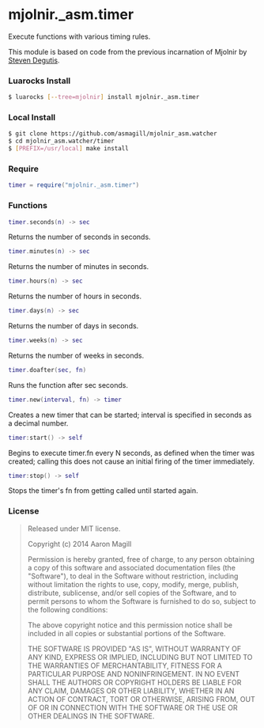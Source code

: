 mjolnir._asm.timer
==================

Execute functions with various timing rules.

This module is based on code from the previous incarnation of Mjolnir by [Steven Degutis](https://github.com/sdegutis/).

### Luarocks Install
~~~bash
$ luarocks [--tree=mjolnir] install mjolnir._asm.timer
~~~

### Local Install
~~~bash
$ git clone https://github.com/asmagill/mjolnir_asm.watcher
$ cd mjolnir_asm.watcher/timer
$ [PREFIX=/usr/local] make install
~~~

### Require

~~~lua
timer = require("mjolnir._asm.timer")
~~~

### Functions

~~~lua
timer.seconds(n) -> sec
~~~
Returns the number of seconds in seconds.

~~~lua
timer.minutes(n) -> sec
~~~
Returns the number of minutes in seconds.

~~~lua
timer.hours(n) -> sec
~~~
Returns the number of hours in seconds.

~~~lua
timer.days(n) -> sec
~~~
Returns the number of days in seconds.

~~~lua
timer.weeks(n) -> sec
~~~
Returns the number of weeks in seconds.

~~~lua
timer.doafter(sec, fn)
~~~
Runs the function after sec seconds.

~~~lua
timer.new(interval, fn) -> timer
~~~
Creates a new timer that can be started; interval is specified in seconds as a decimal number.

~~~lua
timer:start() -> self
~~~
Begins to execute timer.fn every N seconds, as defined when the timer was created; calling this does not cause an initial firing of the timer immediately.

~~~lua
timer:stop() -> self
~~~
Stops the timer's fn from getting called until started again.


### License

> Released under MIT license.
>
> Copyright (c) 2014 Aaron Magill
>
> Permission is hereby granted, free of charge, to any person obtaining a copy
> of this software and associated documentation files (the "Software"), to deal
> in the Software without restriction, including without limitation the rights
> to use, copy, modify, merge, publish, distribute, sublicense, and/or sell
> copies of the Software, and to permit persons to whom the Software is
> furnished to do so, subject to the following conditions:
>
> The above copyright notice and this permission notice shall be included in
> all copies or substantial portions of the Software.
>
> THE SOFTWARE IS PROVIDED "AS IS", WITHOUT WARRANTY OF ANY KIND, EXPRESS OR
> IMPLIED, INCLUDING BUT NOT LIMITED TO THE WARRANTIES OF MERCHANTABILITY,
> FITNESS FOR A PARTICULAR PURPOSE AND NONINFRINGEMENT. IN NO EVENT SHALL THE
> AUTHORS OR COPYRIGHT HOLDERS BE LIABLE FOR ANY CLAIM, DAMAGES OR OTHER
> LIABILITY, WHETHER IN AN ACTION OF CONTRACT, TORT OR OTHERWISE, ARISING FROM,
> OUT OF OR IN CONNECTION WITH THE SOFTWARE OR THE USE OR OTHER DEALINGS IN
> THE SOFTWARE.

